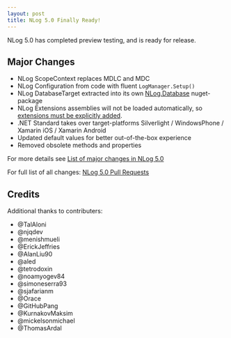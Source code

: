 ```yaml
---
layout: post
title: NLog 5.0 Finally Ready!
---
```


NLog 5.0 has completed preview testing, and is ready for release.

## Major Changes

- NLog ScopeContext replaces MDLC and MDC
- NLog Configuration from code with fluent `LogManager.Setup()`
- NLog DatabaseTarget extracted into its own [NLog.Database](https://www.nuget.org/packages/NLog.Database) nuget-package 
- NLog Extensions assemblies will not be loaded automatically, so [extensions must be explicitly added](https://github.com/NLog/NLog/wiki/Register-your-custom-component).
- .NET Standard takes over target-platforms Silverlight / WindowsPhone / Xamarin iOS / Xamarin Android
- Updated default values for better out-of-the-box experience
- Removed obsolete methods and properties

For more details see [List of major changes in NLog 5.0](https://nlog-project.org/2021/08/25/nlog-5-0-preview1-ready.html)

For full list of all changes: [NLog 5.0 Pull Requests](https://github.com/NLog/NLog/pulls?q=is%3Apr+is%3Amerged+milestone:%225.0%20%28new%29%22)

## Credits
Additional thanks to contributers:

- @TalAloni
- @njqdev
- @menishmueli
- @ErickJeffries
- @AlanLiu90
- @aled
- @tetrodoxin
- @noamyogev84
- @simoneserra93
- @sjafarianm
- @Orace
- @GitHubPang
- @KurnakovMaksim
- @mickelsonmichael
- @ThomasArdal
